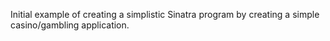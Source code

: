 Initial example of creating a simplistic Sinatra program 
by creating a simple casino/gambling application. 
